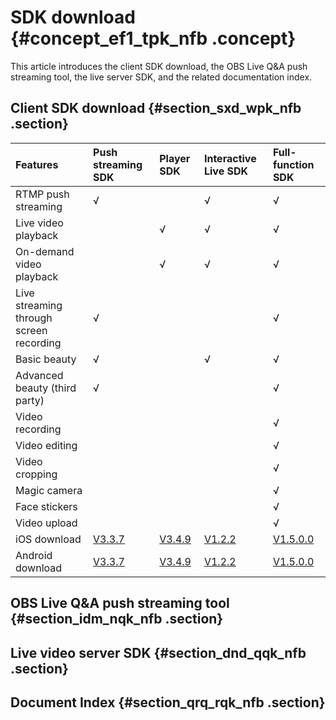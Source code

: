 # SDK download {#concept_ef1_tpk_nfb .concept}

This article introduces the client SDK download, the OBS Live Q&A push streaming tool, the live server SDK, and the related documentation index.

## **Client SDK download** {#section_sxd_wpk_nfb .section}

|Features|Push streaming SDK|Player SDK|Interactive Live SDK|Full-function SDK|
|:-------|:-----------------|:---------|:-------------------|:----------------|
|RTMP push streaming|√| |√|√|
|Live video playback| |√|√|√|
|On-demand video playback| |√|√|√|
|Live streaming through screen recording|√| | |√|
|Basic beauty|√| |√|√|
|Advanced beauty \(third party\)|√| | |√|
|Video recording| | | |√|
|Video editing| | | |√|
|Video cropping| | | |√|
|Magic camera| | | |√|
|Face stickers| | | |√|
|Video upload| | | |√|
|iOS download|[V3.3.7](http://vod-download.cn-shanghai.aliyuncs.com/sdk/pusher/ApsaraVideo_Pusher_v3.3.7_iOS_20181012.zip)|[V3.4.9](https://vod-download.cn-shanghai.aliyuncs.com/sdk/player/3.4.9/ApsaraVideo_videoPlay_v3.4.9_iOS_20190104.zip)|[V1.2.2](http://vod-download.cn-shanghai.aliyuncs.com/sdk/interactiveLive/AlivcInteractive_v1.2.2_iOS.zip)|[V1.5.0.0](https://vod-download.cn-shanghai.aliyuncs.com/sdk/ApsaraVideo/ApsaraVideo_iOS_20180712.zip)|
|Android download|[V3.3.7](http://vod-download.cn-shanghai.aliyuncs.com/sdk/pusher/ApsaraVideo_Pusher_v3.3.7_Android_20181026.zip)|[V3.4.9](https://vod-download.cn-shanghai.aliyuncs.com/sdk/player/3.4.9/ApsaraVideo_videoPlay_v3.4.9_Android_20190104.zip)|[V1.2.2](http://vod-download.cn-shanghai.aliyuncs.com/sdk/interactiveLive/AlivcInteractive_v1.2.2_android.zip)|[V1.5.0.0](https://vod-download.cn-shanghai.aliyuncs.com/sdk/ApsaraVideo/ApsaraVideo_20180712.zip)|

## OBS Live Q&A push streaming tool {#section_idm_nqk_nfb .section}

## Live video server SDK {#section_dnd_qqk_nfb .section}

## Document Index {#section_qrq_rqk_nfb .section}

